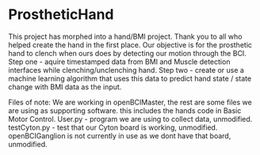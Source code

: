 # ProstheticHand
This project has morphed into a hand/BMI project. Thank you to all who helped create the hand in the first place.
Our objective is for the prosthetic hand to clench when ours does by detecting our motion through the BCI.
  Step one - aquire timestamped data from BMI and Muscle detection interfaces while clenching/unclenching hand.
  Step two - create or use a machine learning algorithm that uses this data to predict hand state / state change with
    BMI data as the input.

Files of note:
  We are working in openBCIMaster, the rest are some files we are using as supporting software.
    this includes the hands code in Basic Motor Control.
  User.py - program we are using to collect data, unmodified.
  testCyton.py - test that our Cyton board is working, unmodified.
  openBCIGanglion is not currently in use as we dont have that board, unmodified.
